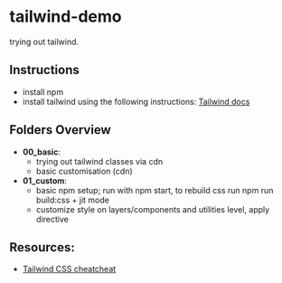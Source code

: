 # tailwind-demo
trying out tailwind.

## Instructions
- install npm
- install tailwind using the following instructions: <a href="https://tailwindcss.com/docs/installation">Tailwind docs</a>

##  Folders Overview
- **00_basic**: 
    - trying out tailwind classes via cdn
    - basic customisation (cdn)
- **01_custom**: 
    - basic npm setup; run with npm start, to rebuild css run npm run build:css + jit mode
    - customize style on layers/components and utilities level, apply directive

## Resources:
- <a href="https://www.creative-tim.com/twcomponents/cheatsheet">Tailwind CSS cheatcheat</a>
